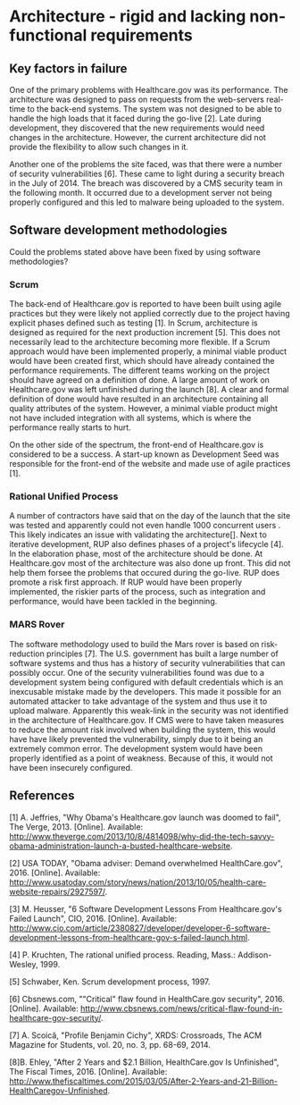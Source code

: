 # Architecture - rigid and lacking non-functional requirements

## Key factors in failure

One of the primary problems with Healthcare.gov was its performance.
The architecture was designed to pass on requests from the web-servers real-time to the back-end systems.
The system was not designed to be able to handle the high loads that it faced during the go-live [2].
Late during development, they discovered that the new requirements would need changes in the architecture.
However, the current architecture did not provide the flexibility to allow such changes in it.

Another one of the problems the site faced, was that there were a number of security vulnerabilities [6].
These came to light during a security breach in the July of 2014. The breach was discovered by a CMS security team in the following month. It occurred due to a development server not being properly configured and this led to malware being uploaded to the system. 


##  Software development methodologies

Could the problems stated above have been fixed by using software methodologies?


### Scrum

The back-end of Healthcare.gov is reported to have been built using agile practices but they were likely not applied correctly due to the project having explicit phases defined such as testing [1].
In Scrum, architecture is designed as required for the next production increment [5]. This does not necessarily lead to the architecture becoming more flexible.
If a Scrum approach would have been implemented properly, a minimal viable product would have been created first, which should have already contained the performance requirements.
The different teams working on the project should have agreed on a definition of done.
A large amount of work on Healthcare.gov was left unfinished during the launch [8]. 
A clear and formal definition of done would have resulted in an architecture containing all quality attributes of the system. 
However, a minimal viable product might not have included integration with all systems, which is where the performance really starts to hurt.

On the other side of the spectrum, the front-end of Healthcare.gov is considered to be a success. A start-up known as Development Seed was responsible for the front-end of the website and made use of agile practices [1].


### Rational Unified Process

A number of contractors have said that on the day of the launch that the site was tested and apparently could not even handle 1000 concurrent users . This likely indicates an issue with validating the architecture[].
Next to iterative development, RUP also defines phases of a project's lifecycle [4].
In the elaboration phase, most of the architecture should be done. At Healthcare.gov most of the architecture was also done up front. This did not help them forsee the problems that occured during the go-live.
RUP does promote a risk first approach. If RUP would have been properly implemented, the riskier parts of the process, such as integration and  performance, would have been tackled in the beginning.


### MARS Rover

The software methodology used to build the Mars rover is based on risk-reduction principles [7].
The U.S. government has built a large number of software systems and thus has a history of security vulnerabilities that can possibly occur.
One of the security vulnerabilities found was due to a development system being configured with default credentials which is an inexcusable mistake made by the developers.
This made it possible for an automated attacker to take advantage of the system and thus use it to upload malware.
Apparently this weak-link in the security was not identified in the architecture of Healthcare.gov.
If CMS were to have taken measures to reduce the amount risk involved when building the system, this would have have likely prevented the vulnerability, simply due to it being an extremely common error.
The development system would have been properly identified as a point of weakness. Because of this, it would not have been insecurely configured.


## References

[1] A. Jeffries, "Why Obama's Healthcare.gov launch was doomed to fail", The Verge, 2013. [Online]. Available: http://www.theverge.com/2013/10/8/4814098/why-did-the-tech-savvy-obama-administration-launch-a-busted-healthcare-website. 

[2] USA TODAY, "Obama adviser: Demand overwhelmed HealthCare.gov", 2016. [Online]. Available: http://www.usatoday.com/story/news/nation/2013/10/05/health-care-website-repairs/2927597/. 

[3] M. Heusser, "6 Software Development Lessons From Healthcare.gov's Failed Launch", CIO, 2016. [Online]. Available: http://www.cio.com/article/2380827/developer/developer-6-software-development-lessons-from-healthcare-gov-s-failed-launch.html. 

[4] P. Kruchten, The rational unified process. Reading, Mass.: Addison-Wesley, 1999.

[5] Schwaber, Ken. Scrum development process, 1997.

[6] Cbsnews.com, ""Critical" flaw found in HealthCare.gov security", 2016. [Online]. Available: http://www.cbsnews.com/news/critical-flaw-found-in-healthcare-gov-security/. 

[7] A. Scoică, "Profile Benjamin Cichy", XRDS: Crossroads, The ACM Magazine for Students, vol. 20, no. 3, pp. 68-69, 2014.

[8]B. Ehley, "After 2 Years and $2.1 Billion, HealthCare.gov Is Unfinished", The Fiscal Times, 2016. [Online]. Available: http://www.thefiscaltimes.com/2015/03/05/After-2-Years-and-21-Billion-HealthCaregov-Unfinished. 
